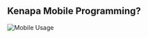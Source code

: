 ##  Kenapa Mobile Programming?

![Mobile Usage](https://static-ssl.businessinsider.com/image/4fda47c569beddef0b000003-1144-835/chart-mobile-surpass-desktop-2014-comscore.jpg)
